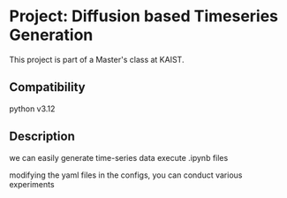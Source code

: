 # Project: Diffusion based Timeseries Generation 
This project is part of a Master's class at KAIST.

## Compatibility
python v3.12

## Description
we can easily generate time-series data
execute .ipynb files

modifying the yaml files in the configs, you can conduct various experiments
